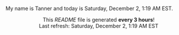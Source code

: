 My name is Tanner and today is Saturday, December 2, 1:19 AM EST.

<p align="center">This <i>README</i> file is generated <b>every 3 hours</b>!</br>Last refresh: Saturday, December 2, 1:19 AM EST<br /></p>

